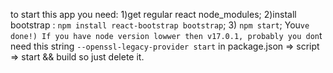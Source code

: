 to start this app you need:
1)get regular react node_modules;
2)install bootstrap : `npm install react-bootstrap bootstrap`;
3) `npm start`; You`ve done!)
If you have node version lowwer then v17.0.1, probably you don`t need this string `--openssl-legacy-provider start` in package.json => script => start && build
so just delete it.
